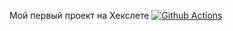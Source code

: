 Мой первый проект на Хекслете
[![Github Actions](https://github.com/ShadeeeeeK/frontend-project-lvl1/workflows/linter/badge.svg)](https://github.com/ShadeeeeeK/frontend-project-lvl1/actions)
